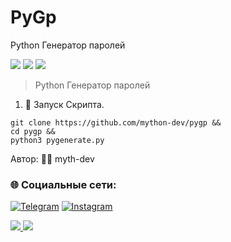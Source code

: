 # PyGp
Python Генератор паролей

![](https://img.shields.io/badge/Python-3-blue)
![](https://img.shields.io/badge/platform-Linux%20%7C%20KaliLinux%20%7C%20ParrotOs-blue)
![](https://img.shields.io/github/last-commit/mython-dev/PyGp)

> Python Генератор паролей

1. 📝 Запуск Скрипта.

```
git clone https://github.com/mython-dev/pygp &&
cd pygp &&
python3 pygenerate.py
```


Автор: 👨‍💻 myth-dev
### 🌐 Социальные сети:

[![Telegram](https://img.shields.io/badge/-Telegram-090909?style=for-the-badge&logo=telegram&logoColor=27A0D9)](https://t.me/myth_dev)
[![Instagram](https://img.shields.io/badge/-Instagram-090909?style=for-the-badge&logo=instagram&logoColor=B4068E)](https://www.instagram.com/mython_dev/)

<a href="https://mython.uz/" target="_blank">
   <img src="https://img.shields.io/badge/-mython.uz-black?logo=dialogflow&style=for-the-badge">
</a>
<a href="mailto:miton0030@gmail.com" target="_blank"><img src="https://img.shields.io/badge/Email-miton0030@gmail.com-teal?style=for-the-badge&logo=gmail"></a>
